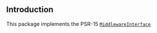 ## Introduction

This package implements the PSR-15 [`MiddlewareInterface`](https://www.php-fig.org/psr/psr-15/#22-psrhttpservermiddlewareinterface)
